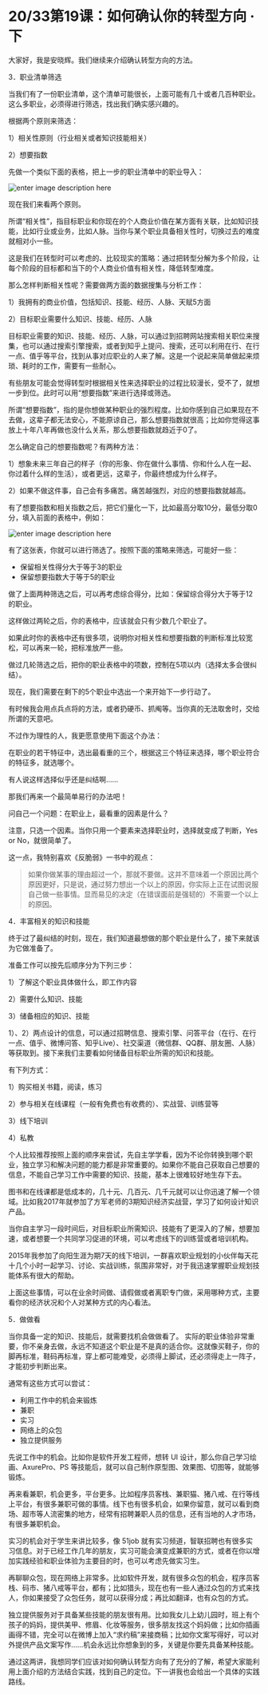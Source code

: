 # 20/33第19课：如何确认你的转型方向 · 下

大家好，我是安晓辉。我们继续来介绍确认转型方向的方法。

3．职业清单筛选

当我们有了一份职业清单，这个清单可能很长，上面可能有几十或者几百种职业。这么多职业，必须得进行筛选，找出我们确实感兴趣的。

根据两个原则来筛选：

1）相关性原则（行业相关或者知识技能相关）

2）想要指数

先做一个类似下面的表格，把上一步的职业清单中的职业导入：

![enter image description here](http://images.gitbook.cn/02b0f360-f768-11e7-b485-2792864b5a63)

现在我们来看两个原则。

所谓“相关性”，指目标职业和你现在的个人商业价值在某方面有关联，比如知识技能，比如行业或业务，比如人脉。当你与某个职业具备相关性时，切换过去的难度就相对小一些。

这是我们在转型时可以考虑的、比较现实的策略：通过把转型分解为多个阶段，让每个阶段的目标都和当下的个人商业价值有相关性，降低转型难度。

那么怎样判断相关性呢？需要做两方面的数据搜集与分析工作：

1）我拥有的商业价值，包括知识、技能、经历、人脉、天赋5方面

2）目标职业需要什么知识、技能、经历、人脉

目标职业需要的知识、技能、经历、人脉，可以通过到招聘网站搜索相关职位来搜集，也可以通过搜索引擎搜索，或者到知乎上提问、搜索，还可以利用在行、在行一点、值乎等平台，找到从事对应职业的人来了解。这是一个说起来简单做起来烦琐、耗时的工作，需要有一些耐心。

有些朋友可能会觉得转型时根据相关性来选择职业的过程比较漫长，受不了，就想一步到位。此时可以用“想要指数”来进行选择或筛选。

所谓“想要指数”，指的是你想做某种职业的强烈程度。比如你感到自己如果现在不去做，这辈子都无法安心，不能原谅自己，那么想要指数就很高；比如你觉得这事放上十年八年再做也没什么关系，那么想要指数就趋近于0了。

怎么确定自己的想要指数呢？有两种方法：

1）想象未来三年自己的样子（你的形象、你在做什么事情、你和什么人在一起、你过着什么样的生活），或者更远，这辈子，你最终想成为什么样子。

2）如果不做这件事，自己会有多痛苦。痛苦越强烈，对应的想要指数就越高。

有了想要指数和相关指数之后，把它们量化一下，比如最高分取10分，最低分取0分，填入前面的表格中，例如：

![enter image description here](http://images.gitbook.cn/1d9f0630-f768-11e7-9ee6-e34b9405b997)

有了这张表，你就可以进行筛选了。按照下面的策略来筛选，可能好一些：

- 保留相关性得分大于等于3的职业
- 保留想要指数大于等于5的职业

做了上面两种筛选之后，可以再考虑综合得分，比如：保留综合得分大于等于12的职业。

这样做过两轮之后，你的表格中，应该就会只有少数几个职业了。

如果此时你的表格中还有很多项，说明你对相关性和想要指数的判断标准比较宽松，可以再来一轮，把标准放严一些。

做过几轮筛选之后，把你的职业表格中的项数，控制在5项以内（选择太多会很纠结）。

现在，我们需要在剩下的5个职业中选出一个来开始下一步行动了。

有时候我会用点兵点将的方法，或者扔硬币、抓阄等。当你真的无法取舍时，交给所谓的天意吧。

不过作为理性的人，我更愿意使用下面这个办法：

在职业的若干特征中，选出最看重的三个，根据这三个特征来选择，哪个职业符合的特征多，就选哪个。

有人说这样选择似乎还是纠结啊……

那我们再来一个最简单易行的办法吧！

问自己一个问题：在职业上，最看重的因素是什么？

注意，只选一个因素。当你只用一个要素来选择职业时，选择就变成了判断，Yes or No，就很简单了。

这一点，我特别喜欢《反脆弱》一书中的观点：

> 如果你做某事的理由超过一个，那就不要做。这并不意味着一个原因比两个原因更好，只是说，通过努力想出一个以上的原因，你实际上正在试图说服自己做一些事情。显而易见的决定（在错误面前是强韧的）不需要一个以上的原因。

4．丰富相关的知识和技能

终于过了最纠结的时刻，现在，我们知道最想做的那个职业是什么了，接下来就该为它做准备了。

准备工作可以按先后顺序分为下列三步：

1）了解这个职业具体做什么，即工作内容

2）需要什么知识、技能

3）储备相应的知识、技能

1）、2）两点设计的信息，可以通过招聘信息、搜索引擎、问答平台（在行、在行一点、值乎、微博问答、知乎Live）、社交渠道（微信群、QQ群、朋友圈、人脉）等获取到。接下来我们主要看如何储备目标职业所需的知识和技能。

有下列方式：

1）购买相关书籍，阅读，练习

2）参与相关在线课程（一般有免费也有收费的）、实战营、训练营等

3）线下培训

4）私教

个人比较推荐按照上面的顺序来尝试，先自主学学看，因为不论你转换到哪个职业，独立学习和解决问题的能力都是非常重要的。如果你不能自己获取自己想要的信息，不能自己学习工作中需要的知识、技能，基本上很难较好地生存下去。

图书和在线课都是低成本的，几十元、几百元、几千元就可以让你迅速了解一个领域。比如我2017年就参加了方军老师的3期知识经济实战营，学习了如何设计知识产品。

当你自主学习一段时间后，对目标职业所需知识、技能有了更深入的了解，想要加速，或者想要一个共同学习促进的环境，可以考虑线下的训练营或者培训机构。

2015年我参加了向阳生涯为期7天的线下培训，一群喜欢职业规划的小伙伴每天花十几个小时一起学习、讨论、实战训练，氛围非常好，对于我迅速掌握职业规划技能体系有很大的帮助。

上面这些事情，可以在业余时间做、请假做或者离职专门做，采用哪种方式，主要看你的经济状况和个人对某种方式的内心看法。

5．做做看

当你具备一定的知识、技能后，就需要找机会做做看了。 实际的职业体验非常重要，你不亲身去做，永远不知道这个职业是不是真的适合你。这就像买鞋子，你的脚再标准，鞋码再标准，穿上都可能难受，必须得上脚试，还必须得走上一阵子，才能初步判断出来。

通常有这些方式可以尝试：

- 利用工作中的机会来锻炼
- 兼职
- 实习
- 网络上的众包
- 独立提供服务

先说工作中的机会。比如你是软件开发工程师，想转 UI 设计，那么你自己学习绘画、AxurePro、PS 等技能后，就可以自己制作原型图、效果图、切图等，就能够锻炼。

再来看兼职，机会更多，平台更多。比如程序员客栈、兼职猫、猪八戒、在行等线上平台，有很多兼职可做的事情。线下也有很多机会，如果你留意，就可以看到商场、超市等人流密集的地方，经常有招聘兼职人员的信息，还有当地的人才市场，有很多兼职机会。

实习的机会对于学生来讲比较多，像 51job 就有实习频道，智联招聘也有很多实习信息。对于已经工作几年的朋友，实习可能会演变成兼职的方式，或者在你以增加实践经验和职业体验为主要目的时，也可以考虑先做实习生。

再聊聊众包，现在网络上非常多。比如软件开发，就有很多众包的机会，程序员客栈、码市、猪八戒等平台，都有；比如猎头，现在也有一些人通过众包的方式来找人，你如果接受了众包任务，就可以获得分成；再比如翻译，也有众包的方式。

独立提供服务对于具备某些技能的朋友很有用。比如我女儿上幼儿园时，班上有个孩子的妈妈，提供美甲、修眉、化妆等服务，很多朋友找这个妈妈做；比如你插画画得不错，完全可以在微博上加入“求约稿”来接商稿；比如你文案写得好，可以对外提供产品文案写作……机会永远比你想象到的多，关键是你要先具备某种技能。

通过这两讲，我想同学们应该对如何确认转型方向有了充分的了解，希望大家能利用上面介绍的方法结合实践，找到自己的定位。下一讲我也会给出一个具体的实践路线。